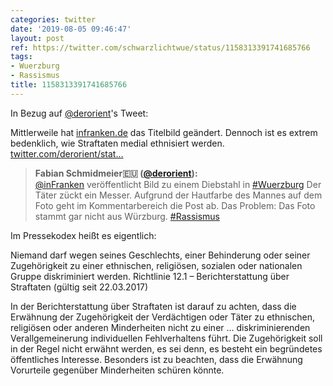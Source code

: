 ```yaml
---
categories: twitter
date: '2019-08-05 09:46:47'
layout: post
ref: https://twitter.com/schwarzlichtwue/status/1158313391741685766
tags:
- Wuerzburg
- Rassismus
title: 1158313391741685766
---
```

In Bezug auf [@derorient](https://twitter.com/derorient)'s Tweet:

Mittlerweile hat [infranken.de](http://infranken.de) das Titelbild geändert. Dennoch ist es extrem bedenklich, wie Straftaten medial ethnisiert werden. [twitter.com/derorient/stat…](https://twitter.com/derorient/status/1156927080761831424) 
> <b>Fabian Schmidmeier🇪🇺 ([@derorient](https://twitter.com/derorient)):</b>  
>[@inFranken](https://twitter.com/inFranken) veröffentlicht Bild zu einem Diebstahl in [#Wuerzburg](/t/wuerzburg)  Der Täter zückt ein Messer. Aufgrund der Hautfarbe des Mannes auf dem Foto geht im Kommentarbereich die Post ab. Das Problem: Das Foto stammt gar nicht aus Würzburg. [#Rassismus](/t/rassismus)    


Im Pressekodex heißt es eigentlich:

Niemand darf wegen seines Geschlechts, einer Behinderung oder seiner Zugehörigkeit zu einer ethnischen, religiösen, sozialen oder nationalen Gruppe diskriminiert werden. 
Richtlinie 12.1 – Berichterstattung über Straftaten (gültig seit 22.03.2017)

In der Berichterstattung über Straftaten ist darauf zu achten, dass die Erwähnung der Zugehörigkeit der Verdächtigen oder Täter zu ethnischen, religiösen oder anderen Minderheiten nicht zu einer … 
diskriminierenden Verallgemeinerung individuellen Fehlverhaltens führt. Die Zugehörigkeit soll in der Regel nicht erwähnt werden, es sei denn, es besteht ein begründetes öffentliches Interesse. 
Besonders ist zu beachten, dass die Erwähnung Vorurteile gegenüber Minderheiten schüren könnte. 